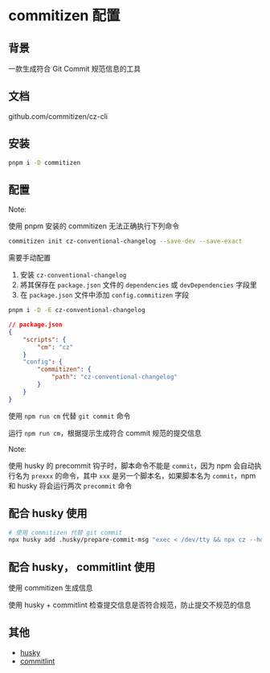 # commitizen 配置

## 背景

一款生成符合 Git Commit 规范信息的工具

## 文档

github.com/commitizen/cz-cli

## 安装

```bash
pnpm i -D commitizen
```

## 配置

Note:

使用 pnpm 安装的 commitizen 无法正确执行下列命令

```bash
commitizen init cz-conventional-changelog --save-dev --save-exact
```

需要手动配置

1. 安装 `cz-conventional-changelog`
2. 將其保存在 `package.json` 文件的 `dependencies` 或 `devDependencies` 字段里
3. 在 `package.json` 文件中添加 `config.commitizen` 字段

```bash
pnpm i -D -E cz-conventional-changelog
```

```json
// package.json
{
    "scripts": {
        "cm": "cz"
    }
    "config": {
        "commitizen": {
            "path": "cz-conventional-changelog"
        }
    }
}
```

使用 `npm run cm` 代替 `git commit` 命令

运行 `npm run cm`，根据提示生成符合 commit 规范的提交信息

Note:

使用 husky 的 precommit 钩子时，脚本命令不能是 `commit`，因为 npm 会自动执行名为 `prexxx` 的命令，其中 `xxx` 是另一个脚本名，如果脚本名为 `commit`，npm 和 husky 将会运行两次 `precommit` 命令

## 配合 husky 使用

```bash
# 使用 commitizen 代替 git commit
npx husky add .husky/prepare-commit-msg "exec < /dev/tty && npx cz --hook || true"
```

## 配合 husky， commitlint 使用

使用 commitizen 生成信息

使用 husky + commitlint 检查提交信息是否符合规范，防止提交不规范的信息

## 其他

-   [husky](./husky.md)
-   [commitlint](./commitlint.md)
